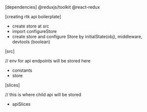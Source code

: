 [dependencies]
@reduxjs/toolkit
@react-redux

[creating rtk api boilerplate]

- create store at src
- import configureStore
- create store and configure Store by initialState(obj), middleware, devtools (boolean)

[src]

// env for api endpoints will be stored here

- constants
- store

[slices]

// this is where child api will be stored

- apiSlices
